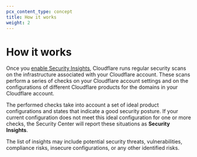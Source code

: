 ```yaml
---
pcx_content_type: concept
title: How it works
weight: 2
---
```


# How it works

Once you [enable Security Insights](/security-center/get-started/), Cloudflare runs regular security scans on the infrastructure associated with your Cloudflare account. These scans perform a series of checks on your Cloudflare account settings and on the configurations of different Cloudflare products for the domains in your Cloudflare account.

The performed checks take into account a set of ideal product configurations and states that indicate a good security posture. If your current configuration does not meet this ideal configuration for one or more checks, the Security Center will report these situations as **Security Insights**.

The list of insights may include potential security threats, vulnerabilities, compliance risks, insecure configurations, or any other identified risks.
